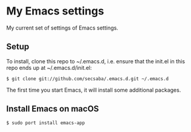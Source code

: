 # My Emacs settings

My current set of settings of Emacs settings.

## Setup

To install, clone this repo to ~/.emacs.d, i.e. ensure that the init.el in this repo ends up at ~/.emacs.d/init.el:

```
$ git clone git://github.com/secsaba/.emacs.d.git ~/.emacs.d
```

The first time you start Emacs, it will install some additional packages.

## Install Emacs on macOS

```
$ sudo port install emacs-app
```

